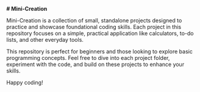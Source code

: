 **# Mini-Creation**

Mini-Creation is a collection of small, standalone projects designed to practice and showcase foundational coding skills. Each project in this repository focuses on a simple, practical application like calculators, to-do lists, and other everyday tools.

This repository is perfect for beginners and those looking to explore basic programming concepts. Feel free to dive into each project folder, experiment with the code, and build on these projects to enhance your skills.

Happy coding!
